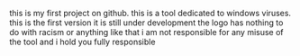 this is my first project on github. this is a tool dedicated to windows viruses. this is the first version it is still under development the logo has nothing to do with 
racism or anything like that i am not responsible for any misuse of the tool and i hold you fully responsible
